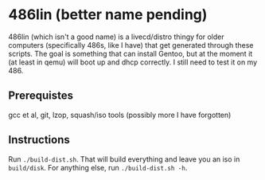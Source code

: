 # 486lin (better name pending)
486lin (which isn't a good name) is a livecd/distro thingy for older computers (specifically 486s, like I have) that get generated through these scripts.
The goal is something that can install Gentoo, but at the moment it (at least in qemu) will boot up and dhcp correctly. I still need to test it on my 486.

## Prerequistes
gcc et al, git, lzop, squash/iso tools (possibly more I have forgotten)

## Instructions
Run `./build-dist.sh`. That will build everything and leave you an iso in `build/disk`. For anything else, run `./build-dist.sh -h`.
